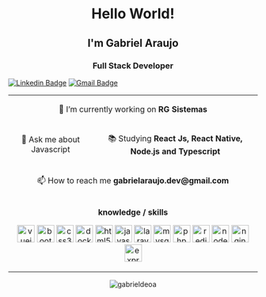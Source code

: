 <h1 align="center">Hello World! </h1>
<h2 align="center">I'm Gabriel Araujo </h1>
<h3 align="center">Full Stack Developer</h3>

[![Linkedin Badge](https://img.shields.io/badge/-LinkedIn-blue?style=flat-square&logo=Linkedin&logoColor=white&link=https://www.linkedin.com/in/gabriel-de-oliveira-araujo-797172117/)](https://www.linkedin.com/in/gabriel-de-oliveira-araujo-797172117/)
[![Gmail Badge](https://img.shields.io/badge/-Gmail-c14438?style=flat-square&logo=Gmail&logoColor=white&link=mailto:gabrielaraujo.dev@gmail.com)](mailto:gabrielaraujo.dev@gmail.com)

<p align="center">
<table>
  <tbody>
    <tr>
      <td colspan="2">
        <p align="center">🔭 I’m currently working on <strong>RG Sistemas</strong></p>
      </td>
    </tr>
     <tr>
      <td>
        <p align="center">💬 Ask me about Javascript</p>
      </td>
      <td>
        <p align="center">📚 Studying <strong>React Js, React Native, Node.js and Typescript</stron</p>
      </td>
    </tr>
    <tr>
      <td colspan="2">
        <p align="center">📫 How to reach me <strong>gabrielaraujo.dev@gmail.com</stron</p>
      </td>
    </tr>
    <tr>
      <td colspan="2">
      <p align="center">
            <strong align="center">knowledge / skills</strong>
          </p>
      <p align="center">
      <img src="https://devicons.github.io/devicon/devicon.git/icons/vuejs/vuejs-original-wordmark.svg" alt="vuejs" width="35" height="35"/> 
      <img src="https://devicons.github.io/devicon/devicon.git/icons/bootstrap/bootstrap-plain.svg" alt="bootstrap" width="35" height="35"/> 
      <img src="https://devicons.github.io/devicon/devicon.git/icons/css3/css3-original-wordmark.svg" alt="css3" width="35" height="35"/> 
      <img src="https://devicons.github.io/devicon/devicon.git/icons/docker/docker-original-wordmark.svg" alt="docker" width="35" height="35"/> 
      <img src="https://devicons.github.io/devicon/devicon.git/icons/html5/html5-original-wordmark.svg" alt="html5" width="35" height="35"/> 
      <img src="https://devicons.github.io/devicon/devicon.git/icons/javascript/javascript-original.svg" alt="javascript" width="35" height="35"/> 
      <img src="https://devicons.github.io/devicon/devicon.git/icons/laravel/laravel-plain-wordmark.svg" alt="laravel" width="35" height="35"/> 
      <img src="https://devicons.github.io/devicon/devicon.git/icons/mysql/mysql-original-wordmark.svg" alt="mysql" width="35" height="35"/> 
      <img src="https://devicons.github.io/devicon/devicon.git/icons/php/php-original.svg" alt="php" width="35" height="35"/> 
      <img src="https://devicons.github.io/devicon/devicon.git/icons/redis/redis-original-wordmark.svg" alt="redis" width="35" height="35"/> 
      <img src="https://devicons.github.io/devicon/devicon.git/icons/nodejs/nodejs-original-wordmark.svg" alt="nodejs" width="35" height="35"/> 
      <img src="https://devicons.github.io/devicon/devicon.git/icons/nginx/nginx-original.svg" alt="nginx" width="35" height="35"/> 
      <img src="https://devicons.github.io/devicon/devicon.git/icons/express/express-original-wordmark.svg" alt="express" width="35" height="35"/></p>
      </td>
    </tr>
  </tbody>
</table>
</p>
<p align="center"> <img src="https://komarev.com/ghpvc/?username=gabrieldeoa" alt="gabrieldeoa" /> </p>

